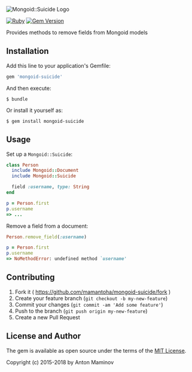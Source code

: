 ![Mongoid::Suicide Logo](https://raw.github.com/mamantoha/mongoid-suicide/master/mongoid-suicide.png)

[![Ruby](https://github.com/mamantoha/mongoid-suicide/actions/workflows/ruby.yml/badge.svg)](https://github.com/mamantoha/mongoid-suicide/actions/workflows/ruby.yml)
[![Gem Version](https://badge.fury.io/rb/mongoid-suicide.svg)](https://badge.fury.io/rb/mongoid-suicide)

Provides methods to remove fields from Mongoid models

## Installation

Add this line to your application's Gemfile:

```ruby
gem 'mongoid-suicide'
```

And then execute:

    $ bundle

Or install it yourself as:

    $ gem install mongoid-suicide

## Usage

Set up a `Mongoid::Suicide`:

```ruby
class Person
  include Mongoid::Document
  include Mongoid::Suicide

  field :username, type: String
end

p = Person.first
p.username
=> ...
```

Remove a field from a document:

```ruby
Person.remove_field(:username)

p = Person.first
p.username
=> NoMethodError: undefined method `username'
```

## Contributing

1. Fork it ( https://github.com/mamantoha/mongoid-suicide/fork )
2. Create your feature branch (`git checkout -b my-new-feature`)
3. Commit your changes (`git commit -am 'Add some feature'`)
4. Push to the branch (`git push origin my-new-feature`)
5. Create a new Pull Request

## License and Author

The gem is available as open source under the terms of the [MIT License](http://opensource.org/licenses/MIT).

Copyright (c) 2015-2018 by Anton Maminov
